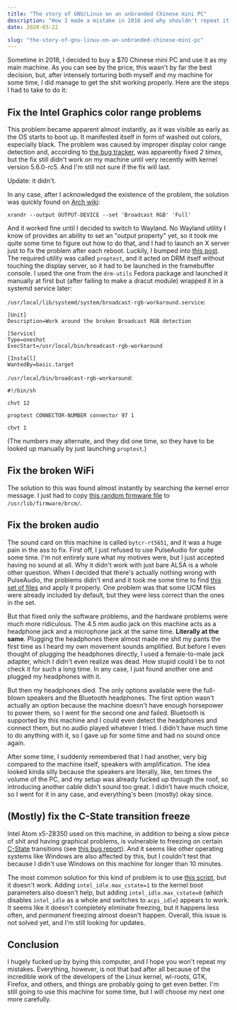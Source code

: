 ```yaml
---
title: "The story of GNU/Linux on an unbranded Chinese mini PC"
description: "How I made a mistake in 2018 and why shouldn't repeat it."
date: 2020-03-22

slug: "the-story-of-gnu-linux-on-an-unbranded-chinese-mini-pc"
---
```


Sometime in 2018, I decided to buy a $70 Chinese mini PC and use it as
my main machine. As you can see by the price, this wasn't by far the
best decision, but, after intensely torturing both myself and my
machine for some time, I did manage to get the shit working properly.
Here are the steps I had to take to do it:

## Fix the Intel Graphics color range problems

This problem became apparent almost instantly, as it was visible as
early as the OS starts to boot up. It manifested itself in form of
washed out colors, especially black. The problem was caused by
improper display color range detection and, according to [the bug
tracker], was apparently fixed *2 times*, but the fix still didn't
work on my machine until very recently with kernel version 5.6.0-rc5.
And I'm still not sure if the fix will last.

[the bug tracker]: https://bugs.freedesktop.org/show_bug.cgi?id=108821

Update: it didn't.

In any case, after I acknowledged the existence of the problem, the
solution was quickly found on [Arch wiki]:

[Arch wiki]: https://wiki.archlinux.org/index.php/Intel_graphics#Weathered_colors_(color_range_problems)

```
xrandr --output OUTPUT-DEVICE --set 'Broadcast RGB' 'Full'
```

And it worked fine until I decided to switch to Wayland. No Wayland
utility I know of provides an ability to set an "output property" yet,
so it took me quite some time to figure out how to do that, and I had
to launch an X server just to fix the problem after each reboot.
Luckily, I bumped into [this post]. The required utility was called
`proptest`, and it acted on DRM itself without touching the display
server, so it had to be launched in the framebuffer console. I used
the one from the `drm-utils` Fedora package and launched it manually
at first but (after failing to make a dracut module) wrapped it in a
systemd service later:

[this post]: https://www.brad-x.com/2017/08/07/quick-tip-setting-the-color-space-value-in-wayland/

`/usr/local/lib/systemd/system/broadcast-rgb-workaround.service`:

```
[Unit]
Description=Work around the broken Broadcast RGB detection

[Service]
Type=oneshot
ExecStart=/usr/local/bin/broadcast-rgb-workaround

[Install]
WantedBy=basic.target
```

`/usr/local/bin/broadcast-rgb-workaround`:

```
#!/bin/sh

chvt 12

proptest CONNECTOR-NUMBER connector 97 1

chvt 1
```

(The numbers may alternate, and they did one time, so they have to be
looked up manually by just launching `proptest`.)

## Fix the broken WiFi

The solution to this was found almost instantly by searching the
kernel error message. I just had to copy [this random firmware file]
to `/usr/lib/firmware/brcm/`.

[this random firmware file]: https://raw.githubusercontent.com/RPi-Distro/firmware-nonfree/master/brcm/brcmfmac43455-sdio.txt

## Fix the broken audio

The sound card on this machine is called `bytcr-rt5651`, and it was a
huge pain in the ass to fix. First off, I just refused to use
PulseAudio for quite some time. I'm not entirely sure what my motives
were, but I just accepted having no sound at all. Why it didn't work
with just bare ALSA is a whole other question. When I decided that
there's actually nothing wrong with PulseAudio, the problems didn't
end and it took me some time to find [this set of files] and apply it
properly. One problem was that some UCM files were already included by
default, but they were less correct than the ones in the set.

[this set of files]: https://github.com/plbossart/UCM/tree/master/bytcr-rt5651

But that fixed only the software problems, and the hardware problems
were much more ridiculous. The 4.5 mm audio jack on this machine acts
as a headphone jack and a microphone jack at the same time.
**Literally at the same**. Plugging the headphones there almost made
me shit my pants the first time as I heard my own movement sounds
amplified. But before I even thought of plugging the headphones
directly, I used a female-to-male jack adapter, which I didn't even
realize was dead. How stupid could I be to not check it for such a
long time. In any case, I just found another one and plugged my
headphones with it.

But then my headphones died. The only options available were the
full-blown speakers and the Bluetooth headphones. The first option
wasn't actually an option because the machine doesn't have enough
horsepower to power them, so I went for the second one and failed.
Bluetooth is supported by this machine and I could even detect the
headphones and connect them, but no audio played whatever I tried. I
didn't have much time to do anything with it, so I gave up for some
time and had no sound once again.

After some time, I suddenly remembered that I had another, very big
compared to the machine itself, speakers with amplification. The idea
looked kinda silly because the speakers are literally, like, ten times
the volume of the PC, and my setup was already fucked up through the
roof, so introducing another cable didn't sound too great. I didn't
have much choice, so I went for it in any case, and everything's been
(mostly) okay since.

## (Mostly) fix the C-State transition freeze

Intel Atom x5-Z8350 used on this machine, in addition to being a slow
piece of shit and having graphical problems, is vulnerable to freezing
on certain [C-State] transitions (see [this bug report]). And it seems
like other operating systems like Windows are also affected by this,
but I couldn't test that because I didn't use Windows on this machine
for longer than 10 minutes.

[this bug report]: https://bugzilla.kernel.org/show_bug.cgi?id=109051
[C-State]: https://en.wikipedia.org/wiki/Advanced_Configuration_and_Power_Interface#Processor_states

The most common solution for this kind of problem is to use [this
script], but it doesn't work. Adding `intel_idle.max_cstate=1` to the
kernel boot parameters also doesn't help, but adding
`intel_idle.max_cstate=0` (which disables `intel_idle` as a whole and
switches to `acpi_idle`) appears to work. It seems like it doesn't
completely eliminate freezing, but it happens less often, and
*permanent* freezing almost doesn't happen. Overall, this issue is not
solved yet, and I'm still looking for updates.

[this script]: https://bugzilla.kernel.org/attachment.cgi?id=223851

## Conclusion

I hugely fucked up by bying this computer, and I hope you won't repeat
my mistakes. Everything, however, is not that bad after all because of
the incredible work of the developers of the Linux kernel, wl-roots,
GTK, Firefox, and others, and things are probably going to get even
better. I'm still going to use this machine for some time, but I will
choose my next one more carefully.
